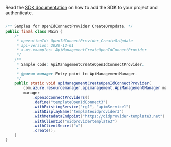 Read the [SDK documentation](https://github.com/Azure/azure-sdk-for-java/blob/azure-resourcemanager-apimanagement_1.0.0-beta.2/sdk/apimanagement/azure-resourcemanager-apimanagement/README.md) on how to add the SDK to your project and authenticate.

```java

/** Samples for OpenIdConnectProvider CreateOrUpdate. */
public final class Main {
    /*
     * operationId: OpenIdConnectProvider_CreateOrUpdate
     * api-version: 2020-12-01
     * x-ms-examples: ApiManagementCreateOpenIdConnectProvider
     */
    /**
     * Sample code: ApiManagementCreateOpenIdConnectProvider.
     *
     * @param manager Entry point to ApiManagementManager.
     */
    public static void apiManagementCreateOpenIdConnectProvider(
        com.azure.resourcemanager.apimanagement.ApiManagementManager manager) {
        manager
            .openIdConnectProviders()
            .define("templateOpenIdConnect3")
            .withExistingService("rg1", "apimService1")
            .withDisplayName("templateoidprovider3")
            .withMetadataEndpoint("https://oidprovider-template3.net")
            .withClientId("oidprovidertemplate3")
            .withClientSecret("x")
            .create();
    }
}
```
